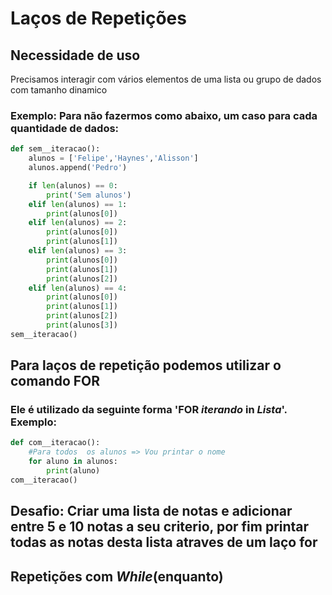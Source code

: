 # Laços de Repetições
    
## Necessidade de uso
    
Precisamos interagir com vários elementos de uma lista ou grupo de dados com tamanho dinamico

### Exemplo: Para não fazermos como abaixo, um caso para cada quantidade de dados:
~~~python
def sem__iteracao():
    alunos = ['Felipe','Haynes','Alisson']
    alunos.append('Pedro')

    if len(alunos) == 0:
        print('Sem alunos')
    elif len(alunos) == 1:
        print(alunos[0])
    elif len(alunos) == 2:
        print(alunos[0])
        print(alunos[1])
    elif len(alunos) == 3:
        print(alunos[0])
        print(alunos[1])
        print(alunos[2])
    elif len(alunos) == 4:
        print(alunos[0])
        print(alunos[1])
        print(alunos[2])
        print(alunos[3])
sem__iteracao()
~~~
## Para laços de repetição podemos utilizar o comando FOR
### Ele é utilizado da seguinte forma 'FOR *iterando* in *Lista*'. Exemplo:

~~~python
def com__iteracao():
    #Para todos  os alunos => Vou printar o nome
    for aluno in alunos:
        print(aluno)
com__iteracao()
~~~
## Desafio: Criar uma lista de notas e adicionar entre 5 e 10 notas a seu criterio, por fim printar todas as notas desta lista atraves de um laço for

## Repetições com *While*(enquanto)
